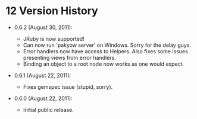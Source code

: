 <h1 id="section_12">12 Version History</h1>

- 0.6.2 (August 30, 2011): 
  - JRuby is now supported!
  - Can now run 'pakyow server' on Windows. Sorry for the delay guys.
  - Error handlers now have access to Helpers. Also fixes some issues presenting views from error handlers.
  - Binding an object to a root node now works as one would expect.
  
- 0.6.1 (August 22, 2011): 
  - Fixes gemspec issue (stupid, sorry).
  
- 0.6.0 (August 22, 2011): 
  - Initial public release.